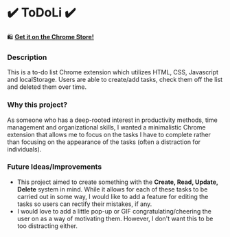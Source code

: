 # ✔️ ToDoLi ✔️
🛍️ [**Get it on the Chrome Store!**](https://chromewebstore.google.com/detail/todoli/opnjmmadcljenkgggaaipfjpcnoilglk)

### Description
This is a to-do list Chrome extension which utilizes HTML, CSS, Javascript and localStorage. Users are able to create/add tasks, check them off the list and deleted them over time. 

### Why this project?
As someone who has a deep-rooted interest in productivity methods, time management and organizational skills, I wanted a minimalistic Chrome extension that allows me to focus on the tasks I have to complete rather than focusing on the appearance of the tasks (often a distraction for individuals).

### Future Ideas/Improvements
* This project aimed to create something with the **Create, Read, Update, Delete** system in mind. While it allows for each of these tasks to be carried out in some way, I would like to add a feature for editing the tasks so users can rectify their mistakes, if any.
* I would love to add a little pop-up or GIF congratulating/cheering the user on as a way of motivating them. However, I don't want this to be too distracting either.
